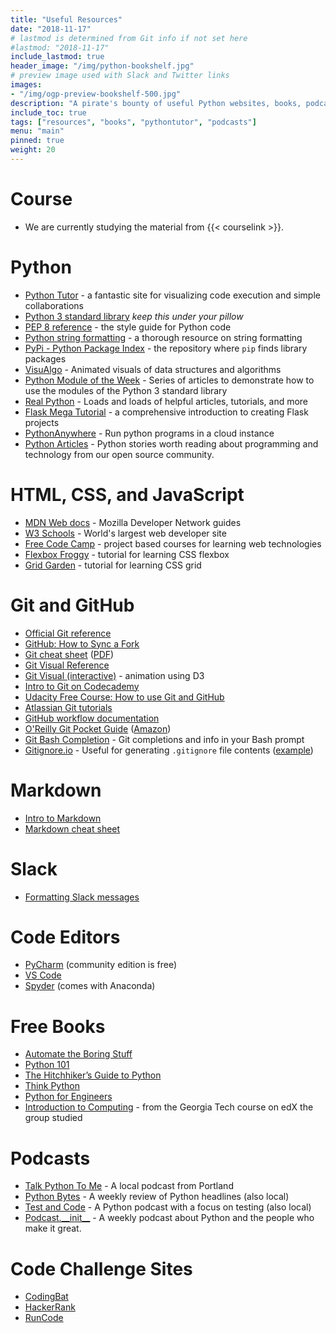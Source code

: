 ```yaml
---
title: "Useful Resources"
date: "2018-11-17"
# lastmod is determined from Git info if not set here
#lastmod: "2018-11-17"
include_lastmod: true
header_image: "/img/python-bookshelf.jpg"
# preview image used with Slack and Twitter links
images:
- "/img/ogp-preview-bookshelf-500.jpg"
description: "A pirate's bounty of useful Python websites, books, podcasts, and other resources"
include_toc: true
tags: ["resources", "books", "pythontutor", "podcasts"]
menu: "main"
pinned: true
weight: 20
---
```


# Course
  * We are currently studying the material from {{< courselink >}}.

# Python
  * [Python Tutor](http://www.pythontutor.com/) - a fantastic site for visualizing code execution and simple collaborations
  * [Python 3 standard library](https://docs.python.org/3/library/index.html) _keep this under your pillow_
  * [PEP 8 reference](https://pep8.org/) - the style guide for Python code
  * [Python string formatting](https://pyformat.info/) - a thorough resource on string formatting
  * [PyPi - Python Package Index](https://pypi.org/) - the repository where `pip` finds library packages
  * [VisuAlgo](https://visualgo.net/en) - Animated visuals of data structures and algorithms
  * [Python Module of the Week](https://pymotw.com/3/) - Series of articles to demonstrate how to use the modules of the Python 3 standard library
  * [Real Python](https://realpython.com/) - Loads and loads of helpful articles, tutorials, and more
  * [Flask Mega Tutorial](https://blog.miguelgrinberg.com/post/the-flask-mega-tutorial-part-i-hello-world) - a comprehensive introduction to creating Flask projects
  * [PythonAnywhere](https://www.pythonanywhere.com/) - Run python programs in a cloud instance
  * [Python Articles](https://medium.freecodecamp.org/tagged/python ) - Python stories worth reading about programming and technology from our open source community.

# HTML, CSS, and JavaScript
  * [MDN Web docs](https://developer.mozilla.org/en-US/docs/Web) - Mozilla Developer Network guides
  * [W3 Schools](https://www.w3schools.com/) - World's largest web developer site
  * [Free Code Camp](https://www.freecodecamp.org/) - project based courses for learning web technologies
  * [Flexbox Froggy](https://flexboxfroggy.com/) - tutorial for learning CSS flexbox
  * [Grid Garden](https://cssgridgarden.com/) - tutorial for learning CSS grid

# Git and GitHub
  * [Official Git reference](https://git-scm.com/docs)
  * [GitHub: How to Sync a Fork](https://help.github.com/en/articles/syncing-a-fork)
  * [Git cheat sheet](https://services.github.com/on-demand/downloads/github-git-cheat-sheet/) ([PDF](https://services.github.com/on-demand/downloads/github-git-cheat-sheet.pdf))
  * [Git Visual Reference](https://marklodato.github.io/visual-git-guide/index-en.html)
  * [Git Visual (interactive)](http://onlywei.github.io/explain-git-with-d3/) - animation using D3
  * [Intro to Git on Codecademy](https://www.codecademy.com/learn/learn-git)
  * [Udacity Free Course: How to use Git and GitHub](https://in.udacity.com/course/how-to-use-git-and-github--ud775-india)
  * [Atlassian Git tutorials](https://www.atlassian.com/git/tutorials)
  * [GitHub workflow documentation](https://help.github.com/categories/collaborating-with-issues-and-pull-requests/)
  * [O'Reilly Git Pocket Guide](http://shop.oreilly.com/product/0636920024972.do) ([Amazon](https://www.amazon.com/Git-Pocket-Guide-Working-Introduction/dp/1449325866/))
  * [Git Bash Completion](https://github.com/git/git/tree/master/contrib/completion) - Git completions and info in your Bash prompt
  * [Gitignore.io](https://www.gitignore.io/) - Useful for generating `.gitignore` file contents ([example](https://www.gitignore.io/api/code,python,pycharm))

# Markdown
  * [Intro to Markdown](https://guides.github.com/features/mastering-markdown/)
  * [Markdown cheat sheet](https://github.com/adam-p/markdown-here/wiki/Markdown-Cheatsheet)

# Slack
  * [Formatting Slack messages](https://get.slack.help/hc/en-us/articles/202288908-Format-your-messages)

# Code Editors
  * [PyCharm](https://www.jetbrains.com/pycharm/) (community edition is free)
  * [VS Code](https://code.visualstudio.com/)
  * [Spyder](https://anaconda.org/anaconda/spyder) (comes with Anaconda)

# Free Books
  * [Automate the Boring Stuff](https://automatetheboringstuff.com/)
  * [Python 101](https://python101.pythonlibrary.org/)
  * [The Hitchhiker’s Guide to Python](https://docs.python-guide.org/)
  * [Think Python](http://greenteapress.com/wp/think-python-2e/)
  * [Python for Engineers](https://www.pythonforengineers.com/python-for-scientists-and-engineers/)
  * [Introduction to Computing](http://www.davidjoyner.net/b/wp-content/uploads/2017/03/Joyner_IntroductiontoComputing_1stEdition.pdf) - from the Georgia Tech course on edX the group studied

# Podcasts
  * [Talk Python To Me](https://talkpython.fm/) - A local podcast from Portland
  * [Python Bytes](https://pythonbytes.fm/) - A weekly review of Python headlines (also local)
  * [Test and Code](https://testandcode.com/) - A Python podcast with a focus on testing (also local)
  * [Podcast.\_\_init\_\_](https://www.podcastinit.com/) - A weekly podcast about Python and the people who make it great.

# Code Challenge Sites
  * [CodingBat](https://codingbat.com/python)
  * [HackerRank](https://www.hackerrank.com)
  * [RunCode](https://docs.runcode.ninja/)

